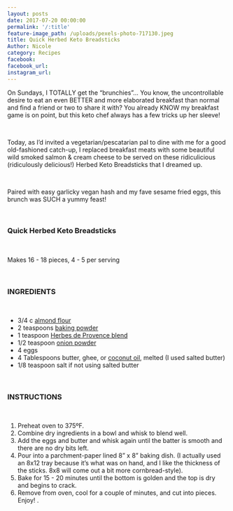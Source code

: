 ```yaml
---
layout: posts
date: 2017-07-20 00:00:00
permalink: '/:title'
feature-image_path: /uploads/pexels-photo-717130.jpeg
title: Quick Herbed Keto Breadsticks
Author: Nicole
category: Recipes
facebook:
facebook_url:
instagram_url:
---
```


On Sundays, I TOTALLY get the “brunchies”… You know, the uncontrollable desire to eat an even BETTER and more elaborated breakfast than normal and find a friend or two to share it with? You already KNOW my breakfast game is on point, but this keto chef always has a few tricks up her sleeve!

&nbsp;

Today, as I’d invited a vegetarian/pescatarian pal to dine with me for a good old-fashioned catch-up, I replaced breakfast meats with some beautiful wild smoked salmon & cream cheese to be served on these ridiculicious (ridiculously delicious!) Herbed Keto Breadsticks that I dreamed up.

&nbsp;

Paired with easy garlicky vegan hash and my fave sesame fried eggs, this brunch was SUCH a yummy feast!

&nbsp;

### Quick Herbed Keto Breadsticks

&nbsp;

Makes 16 - 18 pieces, 4 - 5 per serving

&nbsp;

### INGREDIENTS&nbsp;

&nbsp;

* 3/4 c [almond flour](https://www.amazon.com/gp/product/B0055IRNAC/ref=as_li_tl?ie=UTF8&amp;camp=1789&amp;creative=9325&amp;creativeASIN=B0055IRNAC&amp;linkCode=as2&amp;tag=bychefnicole-20&amp;linkId=3ec8cd750e45a2592aeb2ba6969e90e5)
* 2 teaspoons [baking powder](https://www.amazon.com/gp/product/B0094ENXU2/ref=as_li_tl?ie=UTF8&amp;camp=1789&amp;creative=9325&amp;creativeASIN=B0094ENXU2&amp;linkCode=as2&amp;tag=bychefnicole-20&amp;linkId=df04ef77ee529b2172bfbd969012a9f4)
* 1 teaspoon [Herbes de Provence blend](https://www.amazon.com/gp/product/B00AJRKITM/ref=as_li_tl?ie=UTF8&amp;camp=1789&amp;creative=9325&amp;creativeASIN=B00AJRKITM&amp;linkCode=as2&amp;tag=bychefnicole-20&amp;linkId=1d6ca9390b091a5566778d4ed6373f46)
* 1/2 teaspoon [onion powder](https://www.amazon.com/gp/product/B005P0TJ4I/ref=as_li_tl?ie=UTF8&amp;camp=1789&amp;creative=9325&amp;creativeASIN=B005P0TJ4I&amp;linkCode=as2&amp;tag=bychefnicole-20&amp;linkId=23feee1202441407a22b3628269bece2)
* 4 eggs
* 4 Tablespoons butter, ghee, or [coconut oil](https://www.amazon.com/gp/product/B06Y4SZ3DZ/ref=as_li_tl?ie=UTF8&amp;camp=1789&amp;creative=9325&amp;creativeASIN=B06Y4SZ3DZ&amp;linkCode=as2&amp;tag=bychefnicole-20&amp;linkId=ebd14bc17f223e1d43825020fa487ada), melted (I used salted butter)
* 1/8 teaspoon salt if not using salted butter

&nbsp;

### INSTRUCTIONS

&nbsp;

1. Preheat oven to 375&ordm;F.
2. Combine dry ingredients in a bowl and whisk to blend well.
3. Add the eggs and butter and whisk again until the batter is smooth and there are no dry bits left.
4. Pour into a parchment-paper lined 8” x 8” baking dish. (I actually used an 8x12 tray because it’s what was on hand, and I like the thickness of the sticks. 8x8 will come out a bit more cornbread-style).
5. Bake for 15 - 20 minutes until the bottom is golden and the top is dry and begins to crack.
6. Remove from oven, cool for a couple of minutes, and cut into pieces. Enjoy! .